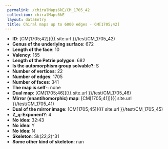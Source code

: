 ```yaml
--- 
 permalink: /chiralMaps6kE/CM_1705_42 
 collection: chiralMaps6kE
 layout: dataEntry
 title: Chiral maps up to 6000 edges - CM[1705;42]
---
```


- **ID**: [CM[1705;42]]({{ site.url }}/test/CM_1705_42)
- **Genus of the underlying surface**: 672
- **Length of the face**: 10
- **Valency**: 155
- **Length of the Petrie polygon**: 682
- **Is the automorphism group solvable?**: S
- **Number of vertices**: 22
- **Number of edges**: 1705
- **Number of faces**: 341
- **The map is self-**: none
- **Dual map**: [CM[1705;46]]({{ site.url }}/test/CM_1705_46)
- **Mirror (enantihomorphic) map**: [CM[1705;41]]({{ site.url }}/test/CM_1705_41)
- **Dual of the mirror image**: [CM[1705;45]]({{ site.url }}/test/CM_1705_45)
- **Z_q-Exponent?**: 4
- **No idea**:  32:43
- **No idea**: Y
- **No idea**: N
- **Skeleton**: Sk(22;2)^31
- **Some other kind of skeleton**: nan

